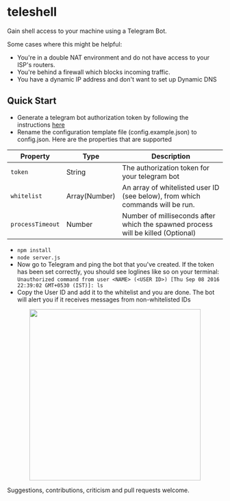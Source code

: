 # teleshell

Gain shell access to your machine using a Telegram Bot. 

Some cases where this might be helpful:
* You're in a double NAT environment and do not have access to your ISP's routers.
* You're behind a firewall which blocks incoming traffic.
* You have a dynamic IP address and don't want to set up Dynamic DNS

## Quick Start

* Generate a telegram bot authorization token by following the instructions [here](https://core.telegram.org/bots#6-botfather)
* Rename the configuration template file (config.example.json) to config.json. Here are the properties that are supported

| Property | Type | Description |
|---|---|---|
| `token`	| String | The authorization token for your telegram bot |
| `whitelist` | Array(Number) | An array of whitelisted user ID (see below), from which commands will be run. |
| `processTimeout` | Number | Number of milliseconds after which the spawned process will be killed (Optional) |

* `npm install`
* `node server.js`
* Now go to Telegram and ping the bot that you've created. If the token has been set correctly, you should see loglines like so on your terminal: `Unauthorized command from user <NAME> (<USER ID>) [Thu Sep 08 2016 22:39:02 GMT+0530 (IST)]: ls`
* Copy the User ID and add it to the whitelist and you are done. The bot will alert you if it receives messages from non-whitelisted IDs

<p align="center">
  <img src="https://lh3.googleusercontent.com/-yP0nAX6j1VwmB1pv3nCwmbW5kne3LPzWntKECe0pKiDvdskcS7lP3vkV_-Ld8VW9Z5QTOUZ3klYcPE=w1920-h935-rw" height="400" />
</p>

Suggestions, contributions, criticism and pull requests welcome.
